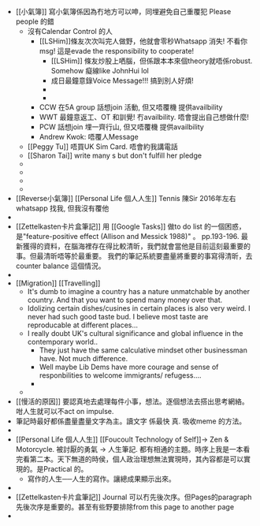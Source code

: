 - [[小氣簿]]  寫小氣簿係因為冇地方可以呻，同埋避免自己重覆犯 Please people 的錯
	- 沒有Calendar Control 的人
		- [[LSHim]]條友次次叫完人做野，他就會零秒Whatsapp 消失! 不看你msg!  這是evade the responsibility to cooperate!
			- [[LSHim]] 條友炒股上哂腦，但係跟本本來個theory就唔係robust. Somehow 癡線like JohnHui lol
			- 成日最鐘意錄Voice Message!!!  搞到別人好煩!
			-
			-
		- CCW 在5A group 話想join 活動,  但又唔覆機 提供availbility
		- WWT 最鐘意返工、OT 和訓覺! 冇availbility.  唔會提出自己想做什麼!
		- PCW 話想join 埋一齊行山,  但又唔覆機 提供availbility
		- Andrew Kwok:  唔覆人Message
	- [[Peggy Tu]] 唔買UK Sim Card. 唔會約我講電話
	- [[Sharon Tai]] write many s but don't fulfill her pledge
	-
	-
	-
	-
- [[Reverse小氣簿]] [[Personal Life 個人人生]] Tennis 陳Sir  2016年左右 whatsapp 找我,  但我沒有覆他
-
- [[Zettelkasten卡片盒筆記]] 用 [[Google Tasks]] 做to do list 的一個困惑，是"feature-positive effect  (Allison and Messick 1988)" 。 pp.193-196.   最新獲得的資料，在腦海裡存在得比較清昕，我們就會當他是目前這刻最重要的事。但最清昕唔等於最重要。 我們的筆記系統要盡量將重要的事寫得清昕，去counter balance 這個情況。
-
- [[Migration]] [[Travelling]]
	- It's dumb to imagine a country has a nature unmatchable by another country. And that you want to spend many money over that.
	- Idolizing certain dishes/cusines in certain places is also very weird. I never had such good taste bud. I believe most taste are reproducable at different places...
	- I really doubt UK's cultural significance and global influence in the contemporary world..
		- They just have the same calculative mindset other businessman have. Not much difference.
		- Well maybe Lib Dems have more courage and sense of responbilities to welcome immigrants/ refugess....
		-
	-
- [[慢活的原因]] 要認真地去處理每件小事，想法。逐個想法去搭出思考網絡。咁人生就可以不act on impulse.
- 筆記時最好都係盡量盡量文字為主。讀文字 係最快 真. 吸收meme 的方法。
-
- [[Personal Life 個人人生]] [[Foucoult Technology of Self]]-> Zen & Motorcycle. 被討厭的勇氣 -> 人生筆記.  都有相通的主題。時序上我是一本看完看第二本。天下無道的時侯，個人政治理想無法實現時，其內容都是可以實現的。是Practical 的。
	- 寫作的人生──人生的寫作。讓總成果顯示出來。
-
- [[Zettelkasten卡片盒筆記]] Journal 可以冇先後次序。但Pages的paragraph 先後次序是重要的。甚至有些野要排除from this page to another page
-